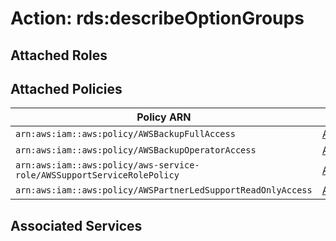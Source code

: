# Action: rds:describeOptionGroups

## Attached Roles

## Attached Policies

| Policy ARN | Policy Name |
|------------|-------------|
| `arn:aws:iam::aws:policy/AWSBackupFullAccess` | [AWSBackupFullAccess](../policies.md#awsbackupfullaccess) |
| `arn:aws:iam::aws:policy/AWSBackupOperatorAccess` | [AWSBackupOperatorAccess](../policies.md#awsbackupoperatoraccess) |
| `arn:aws:iam::aws:policy/aws-service-role/AWSSupportServiceRolePolicy` | [AWSSupportServiceRolePolicy](../policies.md#awssupportservicerolepolicy) |
| `arn:aws:iam::aws:policy/AWSPartnerLedSupportReadOnlyAccess` | [AWSPartnerLedSupportReadOnlyAccess](../policies.md#awspartnerledsupportreadonlyaccess) |

## Associated Services

